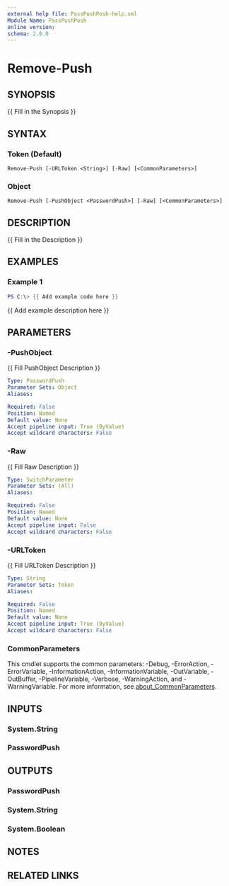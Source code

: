 ```yaml
---
external help file: PassPushPosh-help.xml
Module Name: PassPushPosh
online version:
schema: 2.0.0
---
```


# Remove-Push

## SYNOPSIS
{{ Fill in the Synopsis }}

## SYNTAX

### Token (Default)
```
Remove-Push [-URLToken <String>] [-Raw] [<CommonParameters>]
```

### Object
```
Remove-Push [-PushObject <PasswordPush>] [-Raw] [<CommonParameters>]
```

## DESCRIPTION
{{ Fill in the Description }}

## EXAMPLES

### Example 1
```powershell
PS C:\> {{ Add example code here }}
```

{{ Add example description here }}

## PARAMETERS

### -PushObject
{{ Fill PushObject Description }}

```yaml
Type: PasswordPush
Parameter Sets: Object
Aliases:

Required: False
Position: Named
Default value: None
Accept pipeline input: True (ByValue)
Accept wildcard characters: False
```

### -Raw
{{ Fill Raw Description }}

```yaml
Type: SwitchParameter
Parameter Sets: (All)
Aliases:

Required: False
Position: Named
Default value: None
Accept pipeline input: False
Accept wildcard characters: False
```

### -URLToken
{{ Fill URLToken Description }}

```yaml
Type: String
Parameter Sets: Token
Aliases:

Required: False
Position: Named
Default value: None
Accept pipeline input: True (ByValue)
Accept wildcard characters: False
```

### CommonParameters
This cmdlet supports the common parameters: -Debug, -ErrorAction, -ErrorVariable, -InformationAction, -InformationVariable, -OutVariable, -OutBuffer, -PipelineVariable, -Verbose, -WarningAction, and -WarningVariable. For more information, see [about_CommonParameters](http://go.microsoft.com/fwlink/?LinkID=113216).

## INPUTS

### System.String
### PasswordPush
## OUTPUTS

### PasswordPush
### System.String
### System.Boolean
## NOTES

## RELATED LINKS
